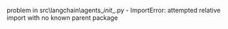 problem in src\langchain\agents\__init__.py - ImportError: attempted relative import with no known parent package
